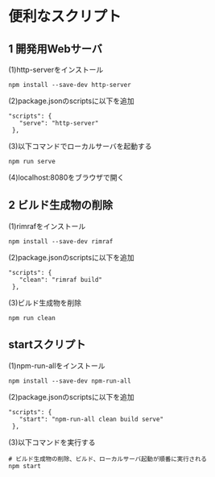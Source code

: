 # 便利なスクリプト

## 1 開発用Webサーバ

(1)http-serverをインストール
  
```
npm install --save-dev http-server
```
  
(2)package.jsonのscriptsに以下を追加

```
"scripts": {
   "serve": "http-server"
 },
```

(3)以下コマンドでローカルサーバを起動する

```
npm run serve
```

(4)localhost:8080をブラウザで開く

## 2 ビルド生成物の削除

(1)rimrafをインストール

```
npm install --save-dev rimraf
```

(2)package.jsonのscriptsに以下を追加

```
"scripts": {
   "clean": "rimraf build"
 },
```

(3)ビルド生成物を削除

```
npm run clean
```

## startスクリプト

(1)npm-run-allをインストール
  
```
npm install --save-dev npm-run-all
```
  
(2)package.jsonのscriptsに以下を追加

```
"scripts": {
   "start": "npm-run-all clean build serve"
 },
```

(3)以下コマンドを実行する

```
# ビルド生成物の削除、ビルド、ローカルサーバ起動が順番に実行される
npm start
```